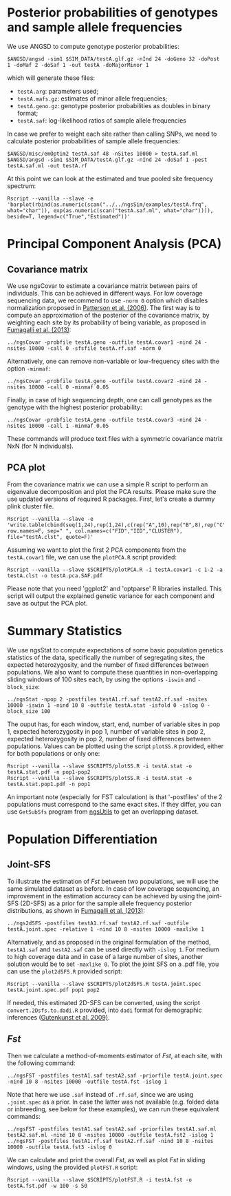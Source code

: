 # Posterior probabilities of genotypes and sample allele frequencies
We use ANGSD to compute genotype posterior probabilities:

    $ANGSD/angsd -sim1 $SIM_DATA/testA.glf.gz -nInd 24 -doGeno 32 -doPost 1 -doMaf 2 -doSaf 1 -out testA -doMajorMinor 1

which will generate these files:

* `testA.arg`: parameters used;
* `testA.mafs.gz`: estimates of minor allele frequencies;
* `testA.geno.gz`: genotype posterior probabilities as doubles in binary format;
* `testA.saf`: log-likelihood ratios of sample allele frequencies

In case we prefer to weight each site rather than calling SNPs, we need to calculate posterior probabilities of sample allele frequencies:

    $ANGSD/misc/emOptim2 testA.saf 48 -nSites 10000 > testA.saf.ml
    $ANGSD/angsd -sim1 $SIM_DATA/testA.glf.gz -nInd 24 -doSaf 1 -pest testA.saf.ml -out testA.rf

At this point we can look at the estimated and true pooled site frequency spectrum:

    Rscript --vanilla --slave -e 'barplot(rbind(as.numeric(scan("../../ngsSim/examples/testA.frq", what="char")), exp(as.numeric(scan("testA.saf.ml", what="char")))), beside=T, legend=c("True","Estimated"))'

# Principal Component Analysis (PCA)
## Covariance matrix
We use ngsCovar to estimate a covariance matrix between pairs of individuals. This can be achieved in different ways. For low coverage sequencing data, we recommend to use `-norm 0` option which disables normalization proposed in [Patterson et al. (2006)](http://www.ncbi.nlm.nih.gov/pubmed/17194218).
The first way is to compute an approximation of the posterior of the covariance matrix, by weighting each site by its probability of being variable, as proposed in [Fumagalli et al. (2013)](http://www.ncbi.nlm.nih.gov/pubmed/23979584):

    ../ngsCovar -probfile testA.geno -outfile testA.covar1 -nind 24 -nsites 10000 -call 0 -sfsfile testA.rf.saf -norm 0

Alternatively, one can remove non-variable or low-frequency sites with the option `-minmaf`:

    ../ngsCovar -probfile testA.geno -outfile testA.covar2 -nind 24 -nsites 10000 -call 0 -minmaf 0.05

Finally, in case of high sequencing depth, one can call genotypes as the genotype with the highest posterior probability:

    ../ngsCovar -probfile testA.geno -outfile testA.covar3 -nind 24 -nsites 10000 -call 1 -minmaf 0.05

These commands will produce text files with a symmetric covariance matrix NxN (for N individuals).

## PCA plot

From the covariance matrix we can use a simple R script to perform an eigenvalue decomposition and plot the PCA results. Please make sure the use updated versions of required R packages. First, let's create a dummy plink cluster file.

    Rscript --vanilla --slave -e 'write.table(cbind(seq(1,24),rep(1,24),c(rep("A",10),rep("B",8),rep("C",6))), row.names=F, sep=" ", col.names=c("FID","IID","CLUSTER"), file="testA.clst", quote=F)'

Assuming we want to plot the first 2 PCA components from the `testA.covar1` file, we can use the `plotPCA.R` script provided:

    Rscript --vanilla --slave $SCRIPTS/plotPCA.R -i testA.covar1 -c 1-2 -a testA.clst -o testA.pca.SAF.pdf

Please note that you need 'ggplot2' and 'optparse' R libraries installed. This script will output the explained genetic variance for each component and save as output the PCA plot.

# Summary Statistics

We use ngsStat to compute expectations of some basic population genetics statistics of the data, specifically the number of segregating sites, the expected heterozygosity, and the number of fixed differences between populations. We also want to compute these quantities in non-overlapping sliding windows of 100 sites each, by using the options `-iswin` and `-block_size`:

    ../ngsStat -npop 2 -postfiles testA1.rf.saf testA2.rf.saf -nsites 10000 -iswin 1 -nind 10 8 -outfile testA.stat -isfold 0 -islog 0 -block_size 100

The ouput has, for each window, start, end, number of variable sites in pop 1, expected heterozygosity in pop 1, number of variable sites in pop 2, expected heterozygosity in pop 2, number of fixed differences between populations. Values can be plotted using the script `plotSS.R` provided, either for both populations or only one:

    Rscript --vanilla --slave $SCRIPTS/plotSS.R -i testA.stat -o testA.stat.pdf -n pop1-pop2
    Rscript --vanilla --slave $SCRIPTS/plotSS.R -i testA.stat -o testA.stat.pop1.pdf -n pop1

An important note (especially for FST calculation) is that '-postfiles' of the 2 populations must correspond to the same exact sites. If they differ, you can use `GetSubSfs` program from [ngsUtils](https://github.com/mfumagalli/ngsUtils) to get an overlapping dataset.

# Population Differentiation
## Joint-SFS
To illustrate the estimation of _Fst_ between two populations, we will use the same simulated dataset as before. In case of low coverage sequencing, an improvement in the estimation accuracy can be achieved by using the joint-SFS (2D-SFS) as a prior for the sample allele frequency posterior distributions, as shown in [Fumagalli et al. (2013)](http://www.ncbi.nlm.nih.gov/pubmed/23979584):

    ../ngs2dSFS -postfiles testA1.rf.saf testA2.rf.saf -outfile testA.joint.spec -relative 1 -nind 10 8 -nsites 10000 -maxlike 1

Alternatively, and as proposed in the original formulation of the method, `testA1.saf` and `testA2.saf` can be used directly with `-islog 1`. For medium to high coverage data and in case of a large number of sites, another solution would be to set `-maxlike 0`.
To plot the joint SFS on a .pdf file, you can use the `plot2dSFS.R` provided script:

    Rscript --vanilla --slave $SCRIPTS/plot2dSFS.R testA.joint.spec testA.joint.spec.pdf pop1 pop2

If needed, this estimated 2D-SFS can be converted, using the script `convert.2Dsfs.to.dadi.R` provided, into `dadi` format for demographic inferences ([Gutenkunst et al. 2009)](http://www.ncbi.nlm.nih.gov/pubmed/19851460).

## _Fst_
Then we calculate a method-of-moments estimator of _Fst_, at each site, with the following command:

    ../ngsFST -postfiles testA1.saf testA2.saf -priorfile testA.joint.spec -nind 10 8 -nsites 10000 -outfile testA.fst -islog 1

Note that here we use `.saf` instead of `.rf.saf`, since we are using `.joint.spec` as a prior. In case the latter was not available (e.g. folded data or inbreeding, see below for these examples), we can run these equivalent commands:

    ../ngsFST -postfiles testA1.saf testA2.saf -priorfiles testA1.saf.ml testA2.saf.ml -nind 10 8 -nsites 10000 -outfile testA.fst2 -islog 1
    ../ngsFST -postfiles testA1.rf.saf testA2.rf.saf -nind 10 8 -nsites 10000 -outfile testA.fst3 -islog 0

We can calculate and print the overall _Fst_, as well as plot _Fst_ in sliding windows, using the provided `plotFST.R` script:

    Rscript --vanilla --slave $SCRIPTS/plotFST.R -i testA.fst -o testA.fst.pdf -w 100 -s 50
